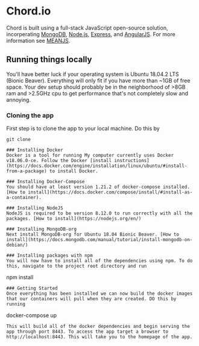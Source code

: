 # Chord.io

Chord is built using a full-stack JavaScript open-source solution, incorperating [MongoDB](http://www.mongodb.org/), [Node.js](http://www.nodejs.org/), [Express](http://expressjs.com/), and [AngularJS](http://angularjs.org/). For more information see [MEANJS](https://github.com/meanjs/mean).

## Running things locally
You'll have better luck if your operating system is Ubuntu 18.04.2 LTS (Bionic Beaver). Everything will only fit if you have more than ~1GB of free space. Your dev setup should probably be in the neighborhood of >8GB ram and >2.5GHz cpu to get performance that's not completely slow and annoying.

### Cloning the app
First step is to clone the app to your local machine. Do this by

```
git clone 

### Installing Docker
Docker is a tool for running My computer currently uses Docker v18.06.0-ce. Follow the Docker [install instructions](https://docs.docker.com/engine/installation/linux/ubuntu/#install-from-a-package) to install Docker.

### Installing Docker-Compose
You should have at least version 1.21.2 of docker-compose installed. [How to install](https://docs.docker.com/compose/install/#install-as-a-container).

### Installing NodeJS
NodeJS is required to be version 8.12.0 to run correctly with all the packages. [How to install](https://nodejs.org/en/)

### Installing MongoDB-org
Next install MongoDB-org for Ubuntu 18.04 Bionic Beaver. [How to install](https://docs.mongodb.com/manual/tutorial/install-mongodb-on-debian/)

### Installing packages with npm
You will now have to install all of the dependencies using npm. To do this, navigate to the project root directory and run

```
npm install
```
### Getting Started
Once everything has been installed we can now build the docker images that our containers will pull when they are created. DO this by running 

```
docker-compose up
```
This will build all of the docker dependencies and begin serving the app through port 8443. To access the app target a browser to http://localhost:8443. This will take you to the homepage of the app.
